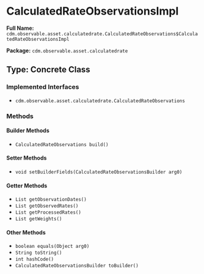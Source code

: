 # CalculatedRateObservationsImpl

**Full Name:** `cdm.observable.asset.calculatedrate.CalculatedRateObservations$CalculatedRateObservationsImpl`

**Package:** `cdm.observable.asset.calculatedrate`

## Type: Concrete Class

### Implemented Interfaces

- `cdm.observable.asset.calculatedrate.CalculatedRateObservations`

### Methods

#### Builder Methods

- `CalculatedRateObservations build()`

#### Setter Methods

- `void setBuilderFields(CalculatedRateObservationsBuilder arg0)`

#### Getter Methods

- `List getObservationDates()`
- `List getObservedRates()`
- `List getProcessedRates()`
- `List getWeights()`

#### Other Methods

- `boolean equals(Object arg0)`
- `String toString()`
- `int hashCode()`
- `CalculatedRateObservationsBuilder toBuilder()`

